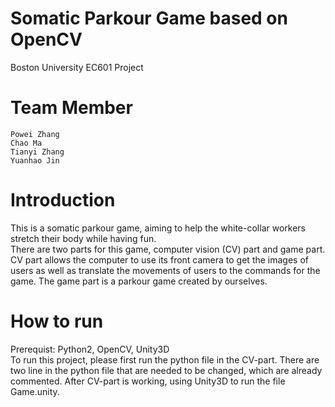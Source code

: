 # Somatic Parkour Game based on OpenCV
Boston University EC601 Project
# Team Member
    Powei Zhang 
    Chao Ma 
    Tianyi Zhang 
    Yuanhao Jin
# Introduction
This is a somatic parkour game, aiming to help the white-collar workers stretch their body while having fun.  <br />
There are two parts for this game, computer vision (CV) part and game part. CV part allows the computer to use its front camera to get the images of users as well as translate the movements of users to the commands for the game. The game part is a parkour game created by ourselves.
# How to run
Prerequist: Python2, OpenCV, Unity3D <br />
To run this project, please first run the python file in the CV-part. There are two line in the python file that are needed to be changed, which are already commented. After CV-part is working, using Unity3D to run the file Game.unity. <br />

